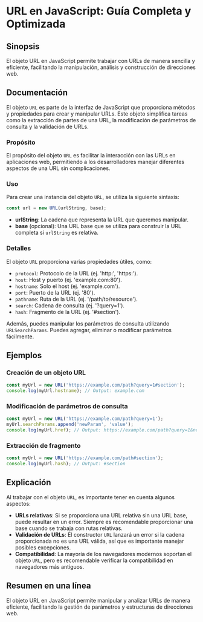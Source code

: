 <!--
Meta Description: # URL en JavaScript: Guía Completa y Optimizada ## Sinopsis El objeto URL en JavaScript permite trabajar con URLs de manera sencilla y eficiente, faci...
Meta Keywords: url, objeto, una, javascript, urls
-->

# URL en JavaScript: Guía Completa y Optimizada

## Sinopsis
El objeto URL en JavaScript permite trabajar con URLs de manera sencilla y eficiente, facilitando la manipulación, análisis y construcción de direcciones web.

## Documentación
El objeto `URL` es parte de la interfaz de JavaScript que proporciona métodos y propiedades para crear y manipular URLs. Este objeto simplifica tareas como la extracción de partes de una URL, la modificación de parámetros de consulta y la validación de URLs.

### Propósito
El propósito del objeto `URL` es facilitar la interacción con las URLs en aplicaciones web, permitiendo a los desarrolladores manejar diferentes aspectos de una URL sin complicaciones.

### Uso
Para crear una instancia del objeto `URL`, se utiliza la siguiente sintaxis:

```javascript
const url = new URL(urlString, base);
```

- **urlString**: La cadena que representa la URL que queremos manipular.
- **base** (opcional): Una URL base que se utiliza para construir la URL completa si `urlString` es relativa.

### Detalles
El objeto `URL` proporciona varias propiedades útiles, como:

- `protocol`: Protocolo de la URL (ej. 'http:', 'https:').
- `host`: Host y puerto (ej. 'example.com:80').
- `hostname`: Solo el host (ej. 'example.com').
- `port`: Puerto de la URL (ej. '80').
- `pathname`: Ruta de la URL (ej. '/path/to/resource').
- `search`: Cadena de consulta (ej. '?query=1').
- `hash`: Fragmento de la URL (ej. '#section').

Además, puedes manipular los parámetros de consulta utilizando `URLSearchParams`. Puedes agregar, eliminar o modificar parámetros fácilmente.

## Ejemplos

### Creación de un objeto URL
```javascript
const myUrl = new URL('https://example.com/path?query=1#section');
console.log(myUrl.hostname); // Output: example.com
```

### Modificación de parámetros de consulta
```javascript
const myUrl = new URL('https://example.com/path?query=1');
myUrl.searchParams.append('newParam', 'value');
console.log(myUrl.href); // Output: https://example.com/path?query=1&newParam=value
```

### Extracción de fragmento
```javascript
const myUrl = new URL('https://example.com/path#section');
console.log(myUrl.hash); // Output: #section
```

## Explicación
Al trabajar con el objeto `URL`, es importante tener en cuenta algunos aspectos:

- **URLs relativas**: Si se proporciona una URL relativa sin una URL base, puede resultar en un error. Siempre es recomendable proporcionar una base cuando se trabaja con rutas relativas.
- **Validación de URLs**: El constructor `URL` lanzará un error si la cadena proporcionada no es una URL válida, así que es importante manejar posibles excepciones.
- **Compatibilidad**: La mayoría de los navegadores modernos soportan el objeto `URL`, pero es recomendable verificar la compatibilidad en navegadores más antiguos.

## Resumen en una línea
El objeto URL en JavaScript permite manipular y analizar URLs de manera eficiente, facilitando la gestión de parámetros y estructuras de direcciones web.
